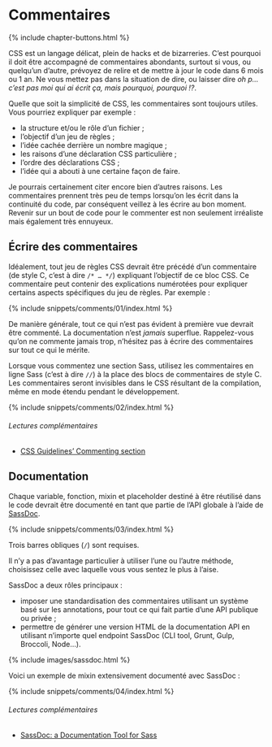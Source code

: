 
# Commentaires

{% include chapter-buttons.html %}

CSS est un langage délicat, plein de hacks et de bizarreries. C’est pourquoi il doit être accompagné de commentaires abondants, surtout si vous, ou quelqu’un d’autre, prévoyez de relire et de mettre à jour le code dans 6 mois ou 1 an. Ne vous mettez pas dans la situation de dire, ou laisser dire *oh p… c’est pas moi qui ai écrit ça, mais pourquoi, pourquoi&nbsp;!?*.

Quelle que soit la simplicité de CSS, les commentaires sont toujours utiles. Vous pourriez expliquer par exemple&nbsp;:

* la structure et/ou le rôle d’un fichier&nbsp;;
* l’objectif d’un jeu de règles&nbsp;;
* l’idée cachée derrière un nombre magique&nbsp;;
* les raisons d’une déclaration CSS particulière&nbsp;;
* l’ordre des déclarations CSS&nbsp;;
* l’idée qui a abouti à une certaine façon de faire.

Je pourrais certainement citer encore bien d’autres raisons. Les commentaires prennent très peu de temps lorsqu’on les écrit dans la continuité du code, par conséquent veillez à les écrire au bon moment. Revenir sur un bout de code pour le commenter est non seulement irréaliste mais également très ennuyeux.

## Écrire des commentaires

Idéalement, tout jeu de règles CSS devrait être précédé d’un commentaire (de style C, c’est à dire `/* … */`) expliquant l’objectif de ce bloc CSS. Ce commentaire peut contenir des explications numérotées pour expliquer certains aspects spécifiques du jeu de règles. Par exemple&nbsp;:

{% include snippets/comments/01/index.html %}

De manière générale, tout ce qui n’est pas évident à première vue devrait être commenté. La documentation n’est *jamais* superflue. Rappelez-vous qu’on ne commente jamais trop, n’hésitez pas à écrire des commentaires sur tout ce qui le mérite.

Lorsque vous commentez une section Sass, utilisez les commentaires en ligne Sass (c’est à dire `//`) à la place des blocs de commentaires de style C. Les commentaires seront invisibles dans le CSS résultant de la compilation, même en mode étendu pendant le développement.

{% include snippets/comments/02/index.html %}

###### Lectures complémentaires

* [CSS Guidelines’ Commenting section](http://cssguidelin.es/#commenting)

## Documentation

Chaque variable, fonction, mixin et placeholder destiné à être réutilisé dans le code devrait être documenté en tant que partie de l’API globale à l’aide de [SassDoc](http://sassdoc.com).

{% include snippets/comments/03/index.html %}

<div class="note">
  <p>Trois barres obliques (<code>/</code>) sont requises.</p>
</div>

Il n’y a pas d’avantage particulier à utiliser l’une ou l’autre méthode, choisissez celle avec laquelle vous vous sentez le plus à l’aise.

SassDoc a deux rôles principaux&nbsp;:

* imposer une standardisation des commentaires utilisant un système basé sur les annotations, pour tout ce qui fait partie d’une API publique ou privée&nbsp;;
* permettre de générer une version HTML de la documentation API en utilisant n’importe quel endpoint SassDoc (CLI tool, Grunt, Gulp, Broccoli, Node…).

{% include images/sassdoc.html %}

Voici un exemple de mixin extensivement documenté avec SassDoc&nbsp;:

{% include snippets/comments/04/index.html %}

###### Lectures complémentaires

* [SassDoc: a Documentation Tool for Sass](http://www.sitepoint.com/sassdoc-documentation-tool-sass/)
